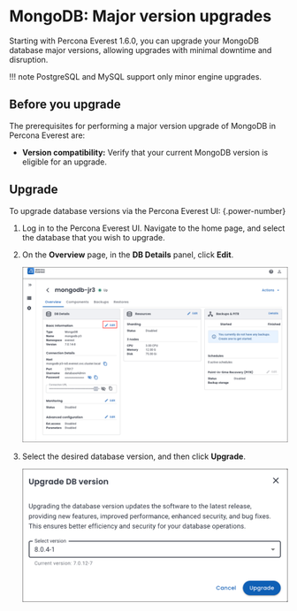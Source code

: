 # MongoDB: Major version upgrades

Starting with Percona Everest 1.6.0, you can upgrade your MongoDB database major versions, allowing upgrades with minimal downtime and disruption.

!!! note
    PostgreSQL and MySQL support only minor engine upgrades.

## Before you upgrade

The prerequisites for performing a major version upgrade of MongoDB in Percona Everest are:

- **Version compatibility:** Verify that your current MongoDB version is eligible for an upgrade.

## Upgrade

To upgrade database versions via the Percona Everest UI:
{.power-number}

1. Log in to the Percona Everest UI. Navigate to the home page, and select the database that you wish to upgrade. 

2. On the **Overview** page, in the **DB Details** panel, click **Edit**. 

    ![!image](../images/database_upgrade.png)


3. Select the desired database version, and then click **Upgrade**.

    ![!image](../images/upgrade_database_versions.png)









